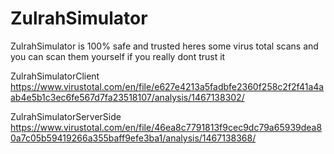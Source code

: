 # ZulrahSimulator
ZulrahSimulator is 100% safe and trusted
heres some virus total scans and you can scan them yourself if you really dont trust it

ZulrahSimulatorClient
https://www.virustotal.com/en/file/e627e4213a5fadbfe2360f258c2f2f41a4aab4e5b1c3ec6fe567d7fa23518107/analysis/1467138302/

ZulrahSimulatorServerSide
https://www.virustotal.com/en/file/46ea8c7791813f9cec9dc79a65939dea80a7c05b59419266a355baff9efe3ba1/analysis/1467138368/
